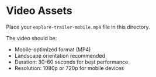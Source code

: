 # Video Assets

Place your `explore-trailer-mobile.mp4` file in this directory.

The video should be:
- Mobile-optimized format (MP4)
- Landscape orientation recommended
- Duration: 30-60 seconds for best performance
- Resolution: 1080p or 720p for mobile devices 